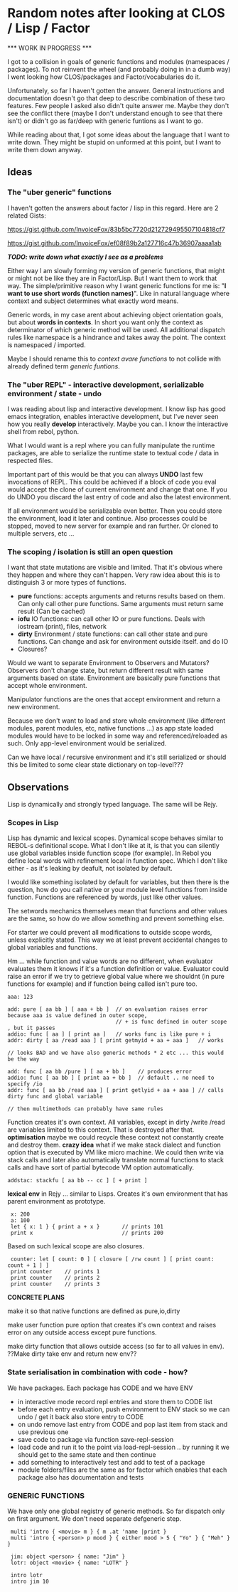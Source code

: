 # Random notes after looking at CLOS / Lisp / Factor

*** WORK IN PROGRESS ***

I got to a collision in goals of generic functions and modules (namespaces / packages). To not reinvent the wheel (and probably doing in in a dumb way) I went looking how CLOS/packages and Factor/vocabularies do it.

Unfortunately, so far I haven't gotten the answer. General instructions and documentation doesn't go that deep to describe combination of these two features. 
Few people I asked also didn't quite answer me. Maybe they don't see the conflict there (maybe I don't understand enough to see
that there isn't) or didn't go as far/deep with generic funtions as I want to go.

While reading about that, I got some ideas about the language that I want to write down. They might be stupid on unformed at this point, but I want to write them down anyway.

## Ideas

### The "uber generic" functions

I haven't gotten the answers about factor / lisp in this regard. Here are 2 related Gists:

https://gist.github.com/InvoiceFox/83b5bc7720d212729495507104818cf7

https://gist.github.com/InvoiceFox/ef08f89b2a127716c47b36907aaaa1ab

***TODO: write down what exactly I see as a problems***

Either way I am slowly forming my version of generic functions, that might or might not be like they are in Factor/Lisp. But I want them to work that way. The simple/primitive reason why I want generic functions for me is: "**I want to use short words (function names)**". Like in natural language where context and subject determines what exactly word means.

Generic words, in my case arent about achieving object orientation goals, but about **words in contexts**. In short you want only 
the context as determinator of which generic method will be used. All additional dispatch rules like namespace is a hindrance and takes away the point. The context is namespaced / imported.

Maybe I should rename this to *context avare functions* to not collide with already defined term *generic funtions*.

### The "uber REPL" - interactive development, serializable environment / state - undo

I was reading about lisp and interactive development. I know lisp has good emacs integration, enables interactive development, but I've never seen how you really **develop** interactively. Maybe you can. I know the interactive shell from rebol, python.

What I would want is a repl where you can fully manipulate the runtime packages, are able to serialize the runtime state to textual code / data in respected files.

Important part of this would be that you can always **UNDO** last few invocations of REPL. This could be achieved if a block of code you eval would accept the clone of current environment and change that one. If you do UNDO you discard the last entry of code and also the latest environment.

If all environment would be serializable even better. Then you could store the environment, load it later and continue. Also
processes could be stopped, moved to new server for example and ran further. Or cloned to multiple servers, etc ...

### The scoping / isolation is still an open question

I want that state mutations are visible and limited. That it's obvious where they happen and where they can't happen. Very raw idea about this is to distinguish 3 or more types of functions. 
 
 * **pure** functions: accepts arguments and returns results based on them. Can only call other pure functions. Same arguments must return same result (Can be cached)
 * **iofu** IO functions: can call other IO or pure functions. Deals with iostream (print), files, network
 * **dirty** Environment / state  functions: can call other state and pure functions. Can change and ask for environment outside itself. and do IO
 * Closures?
 
Would we want to separate Environment to Observers and Mutators? Observers don't change state, but return different result with
same arguments based on state. Environment are basically pure functions that accept whole environment.

Manipulator functions are the ones that accept environment and return a new environment.

Because we don't want to load and store whole environment (like different modules, parent modules, etc, native functions ...) as app state loaded modules would have to be locked in some way and referenced/reloaded as such. Only app-level environment would be serialized.

Can we have local / recursive environment and it's still serialized or should this be limited to some clear state dictionary on top-level???

## Observations

Lisp is dynamically and strongly typed language. The same will be Rejy.

### Scopes in Lisp

Lisp has dynamic and lexical scopes. Dynamical scope behaves similar to REBOL-s definitional scope. What I don't like at it, is 
that you can silently use global variables inside function scope (for example). In Rebol you define local words with refinement 
local in function spec. Which I don't like either - as it's leaking by deafult, not isolated by default.

I would like something isolated by default for variables, but then there is the question, how do you call native or your module
level functions from inside function. Functions are referenced by words, just like other values.

The setwords mechanics themselves mean that functions and other values are the same, so how do we allow something and prevent something else.

For starter we could prevent all modifications to outside scope words, unless explicitly stated. This way we at least prevent
accidental changes to global variables and functions.

Hm ... while function and value words are no different, when evaluator evaluates them it knows if it's a function definition or value. Evaluator could raise an error if we try to getrieve global value where we shouldnt (in pure functions for example) and if function being called isn't pure too.

    aaa: 123
    
    add: pure [ aa bb ] [ aaa + bb ]  // on evaluation raises error because aaa is value defined in outer scope, 
                                      // + is func defined in outer scope , but it passes
    addio: func [ aa ] [ print aa ]   // works func is like pure + i
    addr: dirty [ aa /read aaa ] [ print getmyid + aa + aaa ]   // works
    
    // looks BAD and we have also generic methods * 2 etc ... this would be the way
    
    add: func [ aa bb /pure ] [ aa + bb ]    // produces error
    addio: func [ aa bb ] [ print aa + bb ]  // default .. no need to specify /io
    addr: func [ aa bb /read aaa ] [ print getlyid + aa + aaa ] // calls dirty func and global variable
    
    // then multimethods can probably have same rules
    
    
    
 Function creates it's own context. All variables, except in dirty /write /read are variables limited to this context. That is destroyed after that. **optimisation** maybe we could recycle these context not constantly create and destroy them.
 **crazy idea** what if we make stack dialect and function option that is executed by VM like micro machine. We could then write 
 via stack calls and later also automatically translate normal functions to stack calls and have sort of partial bytecode VM option automatically.
 
    addstac: stackfu [ aa bb -- cc ] [ + print ]
 
 **lexical env** in Rejy ... similar to Lisps. Creates it's own environment that has parent environment as prototype.
 
     x: 200
     a: 100
     let { x: 1 } { print a + x }       // prints 101
     print x                            // prints 200
 
 Based on such lexical scope are also closures.
 
     counter: let [ count: 0 ] [ closure [ /rw count ] [ print count: count + 1 ] ]
     print counter    // prints 1
     print counter    // prints 2
     print counter    // prints 3

**CONCRETE PLANS**

make it so that native functions are defined as pure,io,dirty

make user function pure option that creates it's own context and raises error on any outside access except pure functions.

make dirty function that allows outside access (so far to all values in env). ??Make dirty take env and return new env??

### State serialisation in combination with code - how?

We have packages. Each package has CODE and we have ENV

 * in interactive mode record repl entries and store them to CODE list
 * before each entry evaluation, push environment to ENV stack so we can undo / get it back also store entry to CODE
 * on undo remove last entry from CODE and pop last item from stack and use previous one
 * save code to package via function save-repl-session
 * load code and run it to the point via load-repl-session .. by running it we should get to the same state and then continue
 * add something to interactively test and add to test of a package
 * module folders/files are the same as for factor which enables that each package also has documentation and tests
 
 
 ### GENERIC FUNCTIONS
 
We have only one global registry of generic methods. So far dispatch only on first argument. We don't need separate defgeneric step. 
 
     multi 'intro { <movie> m } { m .at 'name |print }
     multi 'intro { <person> p mood } { either mood > 5 { "Yo" } { "Meh" } }
     
     jim: object <person> { name: "Jim" }
     lotr: object <movie> { name: "LOTR" }
     
     intro lotr
     intro jim 10
